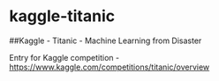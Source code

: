 # kaggle-titanic

##Kaggle - Titanic - Machine Learning from Disaster

Entry for Kaggle competition - https://www.kaggle.com/competitions/titanic/overview


